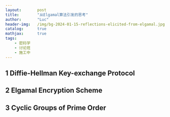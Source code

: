 ```yaml
---
layout:       post
title:        "从Elgamal算法引发的思考"
author:       "Luc"
header-img:   /img/bg-2024-01-15-reflections-elicited-from-elgamal.jpg
catalog:      true
mathjax:      true
tags:
    - 密码学
    - 讨论班
    - 施工中
---
```


## 1 Diffie-Hellman Key-exchange Protocol

## 2 Elgamal Encryption Scheme

## 3 Cyclic Groups of Prime Order
